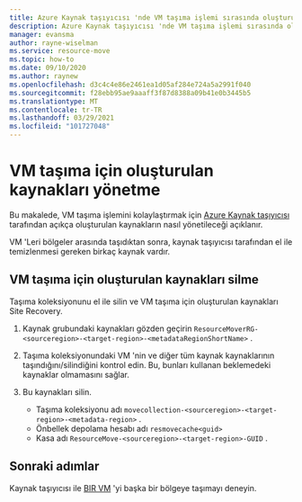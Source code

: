 ```yaml
---
title: Azure Kaynak taşıyıcısı 'nde VM taşıma işlemi sırasında oluşturulan kaynakları yönetme
description: Azure Kaynak taşıyıcısı 'nde VM taşıma işlemi sırasında oluşturulan kaynakları yönetmeyi öğrenin
manager: evansma
author: rayne-wiselman
ms.service: resource-move
ms.topic: how-to
ms.date: 09/10/2020
ms.author: raynew
ms.openlocfilehash: d3c4c4e86e2461ea1d05af284e724a5a2991f040
ms.sourcegitcommit: f28ebb95ae9aaaff3f87d8388a09b41e0b3445b5
ms.translationtype: MT
ms.contentlocale: tr-TR
ms.lasthandoff: 03/29/2021
ms.locfileid: "101727048"
---
```

# <a name="manage-resources-created-for-the-vm-move"></a>VM taşıma için oluşturulan kaynakları yönetme

Bu makalede, VM taşıma işlemini kolaylaştırmak için [Azure Kaynak taşıyıcısı](overview.md) tarafından açıkça oluşturulan kaynakların nasıl yönetileceği açıklanır. 

VM 'Leri bölgeler arasında taşıdıktan sonra, kaynak taşıyıcısı tarafından el ile temizlenmesi gereken birkaç kaynak vardır.

## <a name="delete-resources-created-for-vm-move"></a>VM taşıma için oluşturulan kaynakları silme

Taşıma koleksiyonunu el ile silin ve VM taşıma için oluşturulan kaynakları Site Recovery.

1. Kaynak grubundaki kaynakları gözden geçirin ```ResourceMoverRG-<sourceregion>-<target-region>-<metadataRegionShortName>``` .
2. Taşıma koleksiyonundaki VM 'nin ve diğer tüm kaynak kaynaklarının taşındığını/silindiğini kontrol edin. Bu, bunları kullanan beklemedeki kaynaklar olmamasını sağlar.
2. Bu kaynakları silin.

    - Taşıma koleksiyonu adı ```movecollection-<sourceregion>-<target-region>-<metadata-region>``` .
    - Önbellek depolama hesabı adı ```resmovecache<guid>```
    - Kasa adı ```ResourceMove-<sourceregion>-<target-region>-GUID``` .

## <a name="next-steps"></a>Sonraki adımlar

Kaynak taşıyıcısı ile [BIR VM](tutorial-move-region-virtual-machines.md) 'yi başka bir bölgeye taşımayı deneyin.
